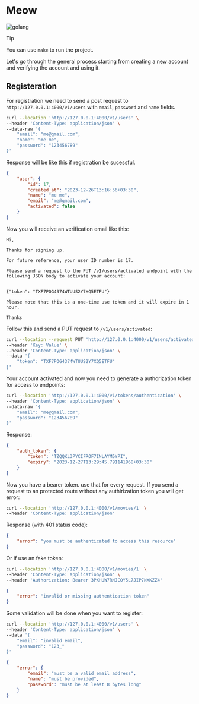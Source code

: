 # Meow

![golang](https://github.com/AliiAhmadi/Meow/assets/107758775/28b90dae-bc10-4376-ba30-938982142b72)

> [!TIP]
> You can use `make` to run the project.

Let's go through the general process starting from creating a new account and verifying the account and using it.

## Registeration

For registration we need to send a post request to `http://127.0.0.1:4000/v1/users` with `email`, `password` and `name` fields.

```zsh
curl --location 'http://127.0.0.1:4000/v1/users' \
--header 'Content-Type: application/json' \
--data-raw '{
    "email": "me@gmail.com",
    "name": "me me",
    "password": "123456789"
}'
```

Response will be like this if registration be sucessful.
```json
{
    "user": {
        "id": 17,
        "created_at": "2023-12-26T13:16:56+03:30",
        "name": "me me",
        "email": "me@gmail.com",
        "activated": false
    }
}
```

Now you will receive an verification email like this:
```
Hi,

Thanks for signing up.

For future reference, your user ID number is 17.

Please send a request to the PUT /v1/users/activated endpoint with the following JSON body to activate your account:


{"token": "TXF7POG4374WTUUS2Y7XQ5ETFU"}

Please note that this is a one-time use token and it will expire in 1 hour.

Thanks
```

Follow this and send a PUT request to `/v1/users/activated`:

```zsh
curl --location --request PUT 'http://127.0.0.1:4000/v1/users/activated' \
--header 'Key: Value' \
--header 'Content-Type: application/json' \
--data '{
    "token": "TXF7POG4374WTUUS2Y7XQ5ETFU"
}'
```

Your account activated and now you need to generate a authorization token for access to endpoints:

```zsh
curl --location 'http://127.0.0.1:4000/v1/tokens/authentication' \
--header 'Content-Type: application/json' \
--data-raw '{
    "email": "me@gmail.com",
    "password": "123456789"
}'
```

Response:

```json
{
    "auth_token": {
        "token": "TZQQKL3PYCIFROF7INLAYM5YPI",
        "expiry": "2023-12-27T13:29:45.791141968+03:30"
    }
}
```

Now you have a bearer token. use that for every request. If you send a request to an protected route without any authirization token you will get error:

```zsh
curl --location 'http://127.0.0.1:4000/v1/movies/1' \
--header 'Content-Type: application/json'
```

Response (with 401 status code):

```json
{
    "error": "you must be authenticated to access this resource"
}
```

Or if use an fake token:

```zsh
curl --location 'http://127.0.0.1:4000/v1/movies/1' \
--header 'Content-Type: application/json' \
--header 'Authorization: Bearer 3PXHUW7RNJCOY5L7JIP7NXKZZ4'
```

```json
{
    "error": "invalid or missing authentication token"
}
```

Some validation will be done when you want to register:

```zsh
curl --location 'http://127.0.0.1:4000/v1/users' \
--header 'Content-Type: application/json' \
--data '{
    "email": "invalid_email",
    "password": "123_"
}'
```

```json
{
    "error": {
        "email": "must be a valid email address",
        "name": "must be provided",
        "password": "must be at least 8 bytes long"
    }
}
```
